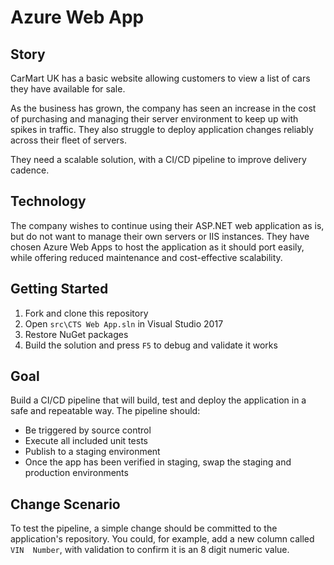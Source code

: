 # Azure Web App

## Story

CarMart UK has a basic website allowing customers to view a list of cars they have available for sale.

As the business has grown, the company has seen an increase in the cost of purchasing and managing their server environment to keep up with spikes in traffic. They also struggle to deploy application changes reliably across their fleet of servers.

They need a scalable solution, with a CI/CD pipeline to improve delivery cadence.

## Technology

The company wishes to continue using their ASP.NET web application as is, but do not want to manage their own servers or IIS instances. They have chosen Azure Web Apps to host the application as it should port easily, while offering reduced maintenance and cost-effective scalability.

## Getting Started

1. Fork and clone this repository
1. Open `src\CTS Web App.sln` in Visual Studio 2017
1. Restore NuGet packages
1. Build the solution and press `F5` to debug and validate it works

## Goal

Build a CI/CD pipeline that will build, test and deploy the application in a safe and repeatable way. The pipeline should:

- Be triggered by source control
- Execute all included unit tests
- Publish to a staging environment
- Once the app has been verified in staging, swap the staging and production environments

## Change Scenario

To test the pipeline, a simple change should be committed to the application's repository. You could, for example, add a new column called `VIN  Number`, with validation to confirm it is an 8 digit numeric value.

